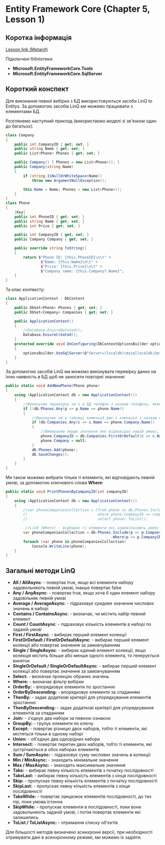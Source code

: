 # Entity Framework Core (Chapter 5, Lesson 1)

## Коротка інформація
[Lesson link (Metanit)](https://metanit.com/sharp/entityframeworkcore/5.1.php)

Підключені бібліотеки:

* **Microsoft.EntityFrameworkCore.Tools**
* **Microsoft.EntityFrameworkCore.SqlServer**

## Короткий конспект

Для виконання певної вибірки з БД використовуються засоби LinQ to Entitys. За допомогою засобів LinQ ми можемо працювати з елементами БД.

Розглянемо наступний приклад (використаємо моделі зі зв'язком один до багатьох):
```csharp
class Company
{
    public int CompanyID { get; set; }
    public string Name { get; set; }
    public List<Phone> Phones { get; set; }

    public Company() { Phones = new List<Phone>(); }
    public Company(string Name)
    {
        if (string.IsNullOrWhiteSpace(Name))
            throw new ArgumentNullException();

        this.Name = Name; Phones = new List<Phone>();
    }
}
class Phone
{
    [Key]
    public int PhoneID { get; set; }
    public string Name { get; set; }
    public int Price { get; set; }

    public int CompanyID { get; set; }
    public Company Company { get; set; }

    public override string ToString()
    {
        return $"Phone ID: {this.PhoneID}\n\t" +
                $"Name: {this.Name}\n\t" +
                $"Price: {this.Price}\n\t" +
                $"Company name: {this.Company?.Name}";
    }
}
```
Та клас контексту:
```csharp
class ApplicationContext : DbContext
{
    public DbSet<Phone> Phones { get; set; }
    public DbSet<Company> Companies { get; set; }

    public ApplicationContext()
    {
        //Database.EnsureDeleted();
        Database.EnsureCreated();
    }
    protected override void OnConfiguring(DbContextOptionsBuilder optionsBuilder)
    {
        optionsBuilder.UseSqlServer(@"Server=(localdb)\mssqllocaldb;Database=EF5.1;Trusted_Connection=True;");
    }
}
```
За допомогою засобів LinQ ми можемо виконувати перевірку даних на їхню наявність в БД щоб не заносити повторні значення:
```csharp
public static void AddNewPhone(Phone phone)
{
    using (ApplicationContext db = new ApplicationContext())
    {
        //Виконуємо перевірку чи є в БД телефон з назвою телефону, який ми хочемо додати
        if (!db.Phones.Any(p => p.Name == phone.Name))
        {
            //Виконуємо чи в таблиці компаній вже є компанія з назвою компанії нашого телефону, якщо є, то просто присвоюємо індекс цієї коипанії
            if (db.Companies.Any(c => c.Name == phone.Company.Name))
            {
                //Вибираємо перше значення яке відповідає нашій умові, якщо такого значення не існує, то присвоється стандартне значення
                phone.CompanyID = db.Companies.FirstOrDefault(c => c.Name == phone.Company.Name).CompanyID;
                phone.Company = null;
            }
            db.Phones.Add(phone);
            db.SaveChanges();
        }
    }
}
```
Ми також можемо вибрати тільки ті елементи, які відповідають певній умові, за допомогою ключового слова **Where**:
```csharp
public static void PrintPhonesByCompanyID(int companyID)
{
    using (ApplicationContext db = new ApplicationContext())
    {
        //var phoneCompaniesCollection = (from phone in db.Phones.Include(p => p.Company)
        //                                where phone.CompanyID == companyID
        //                                select phone).ToList();

         //LinQ (Where) - відбирає ті елементи які задовільняють умові (вибірка з багатьох по умові)
        var phoneCompaniesCollection = db.Phones.Include(p => p.Company)
                                                .Where(p => p.CompanyID == companyID);
        foreach (var phone in phoneCompaniesCollection)
            Console.WriteLine(phone);
    }
}
```
## Загальні методи LinQ
* **All / AllAsync**: - повертає true, якщо всі елементи набору задовольняють певній умові, інакше повертає false
* **Any / AnyAsync**: - повертає true, якщо хоча б один елемент набору задовільняє певній умові
* **Average / AverageAsync**: - підраховує cреднее значення числових значень в наборі
* **Contains / ContainsAsync**: - визначає, чи містить набір певний елемент
* **Count / CountAsync**: - підраховує кількість елементів в наборі по заданій умові
* **First / FirstAsync**: - вибирає перший елемент колекції
* **FirstOrDefault / FirstOrDefaultAsync**: - вибирає перший елемент колекції або повертає значення за замовчуванням
* **Single / SingleAsync**: - вибирає єдиний елемент колекції, якщо колекція містить більше або менше одного елемента, то генерується виняток
* **SingleOrDefault / SingleOrDefaultAsync**: - вибирає перший елемент колекції або повертає значення за замовчуванням
* **Select:** - визначає проекцію обраних значень
* **Where:** - визначає фільтр вибірки
* **OrderBy:** - впорядковує елементи по зростанню
* **OrderByDescending:** - впорядковує елементи за спаданням
* **ThenBy:** - задає додаткові критерії для упорядкування елементів зростанню
* **ThenByDescending:** - задає додаткові критерії для упорядкування елементів за спаданням
* **Join:** - з'єднує два набори за певною ознакою
* **GroupBy:** - групує елементи по ключу
* **Except:** - повертає різницю двох наборів, тобто ті елементи, які містяться тільки в одному наборі
* **Union:** - об'єднує два однорідних набори
* **Intersect:** - повертає перетин двох наборів, тобто ті елементи, які зустрічаються в обох наборах елементів
* **Sum / SumAsync:** - підраховує суму числових значень в колекції
* **Min / MinAsync:** - знаходить мінімальне значення
* **Max / MaxAsync:** - знаходить максимальне значення
* **Take:** - вибирає певну кількість елементів з початку послідовності
* **TakeLast:** - вибирає певну кількість елементів з кінця послідовності
* **Skip:** - пропускає певну кількість елементів з початку послідовності
* **SkipLast:** - пропускає певну кількість елементів з кінця послідовності
* **TakeWhile:** - повертає ланцюжок елементів послідовності, до тих пір, поки умова істинна
* **SkipWhile:** - пропускає елементи в послідовності, поки вони задовольняють заданій умові, і потім повертає елементи які залишились
* **ToList / ToListAsync:** - отримання списку об'єктів

Для більшості методів визначено асинхронні версії, при необхідності отримувати дані в асинхронному режимі, ми можемо їх задіяти.